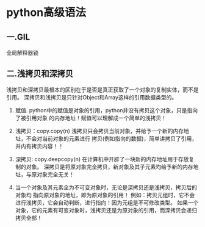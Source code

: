 # python高级语法
## 一.GIL
全局解释器锁



## 二.浅拷贝和深拷贝
浅拷贝和深拷贝最根本的区别在于是否是真正获取了一个对象的复制实体，而不是引用。
深拷贝和浅拷贝是只针对Object和Array这样的引用数据类型的。
1. 赋值.
python中的赋值是对象的引用，python并没有拷贝这个对象，只是指向了被引用对象
的内存地址！赋值可以理解成一个简单的浅拷贝！
2. 浅拷贝：copy.copy(n) 
浅拷贝只会拷贝当前对象，并给予一个新的内存地址，不会对当前对象的元素进行
 拷贝(例如指向的数据)，简单讲拷贝了引用，并内有拷贝内容！！

3. 深拷贝: copy.deepcopy(n)
在计算机中开辟了一块新的内存地址用于存放复制的对象。
深拷贝是将原对象完全拷贝，新对象及其子元素均给予新的内存地址，与原对象完全无关！

4. 当一个对象及其元素全为不可变对象时，无论是深拷贝还是浅拷贝，拷贝后的对象均
指向原对象的地址，即为原对象的引用！
例如：拷贝元组时，它不会进行浅拷贝，它会自动判断，进行指向！因为元组是不可修改类型。
如果一个对象，它的元素有可变对象时，浅拷贝还是为原对象的引用，而深拷贝会递归拷贝全部！



